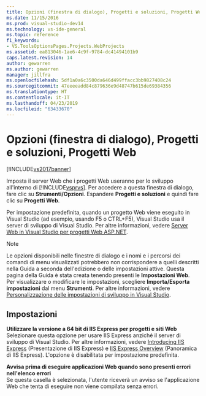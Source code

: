 ```yaml
---
title: Opzioni (finestra di dialogo), Progetti e soluzioni, Progetti Web | Microsoft Docs
ms.date: 11/15/2016
ms.prod: visual-studio-dev14
ms.technology: vs-ide-general
ms.topic: reference
f1_keywords:
- VS.ToolsOptionsPages.Projects.WebProjects
ms.assetid: ea813046-1ae6-4c9f-9784-dc41494101b9
caps.latest.revision: 14
author: gewarren
ms.author: gewarren
manager: jillfra
ms.openlocfilehash: 5df1a0a6c3500da646d499ffacc3bb9827408c24
ms.sourcegitcommit: 47eeeeadd84c879636e9d48747b615de69384356
ms.translationtype: HT
ms.contentlocale: it-IT
ms.lasthandoff: 04/23/2019
ms.locfileid: "63433670"
---
```

# <a name="options-dialog-box-projects-and-solutions-web-projects"></a>Opzioni (finestra di dialogo), Progetti e soluzioni, Progetti Web
[!INCLUDE[vs2017banner](../../includes/vs2017banner.md)]

Imposta il server Web che i progetti Web useranno per lo sviluppo all'interno di [!INCLUDE[vsprvs](../../includes/vsprvs-md.md)]. Per accedere a questa finestra di dialogo, fare clic su **Strumenti/Opzioni**. Espandere **Progetti e soluzioni** e quindi fare clic su **Progetti Web**.  
  
 Per impostazione predefinita, quando un progetto Web viene eseguito in Visual Studio (ad esempio, usando F5 o CTRL+F5), Visual Studio usa il server di sviluppo di Visual Studio. Per altre informazioni, vedere [Server Web in Visual Studio per progetti Web ASP.NET](http://msdn.microsoft.com/31d4f588-df59-4b7e-b9ea-e1f2dd204328).  
  
> [!NOTE]
> Le opzioni disponibili nelle finestre di dialogo e i nomi e i percorsi dei comandi di menu visualizzati potrebbero non corrispondere a quelli descritti nella Guida a seconda dell'edizione o delle impostazioni attive. Questa pagina della Guida è stata creata tenendo presenti le **Impostazioni Web**. Per visualizzare o modificare le impostazioni, scegliere **Importa/Esporta impostazioni** dal menu **Strumenti**. Per altre informazioni, vedere [Personalizzazione delle impostazioni di sviluppo in Visual Studio](http://msdn.microsoft.com/22c4debb-4e31-47a8-8f19-16f328d7dcd3).  
  
## <a name="settings"></a>Impostazioni  
 **Utilizzare la versione a 64 bit di IIS Express per progetti e siti Web**  
 Selezionare questa opzione per usare IIS Express anziché il server di sviluppo di Visual Studio. Per altre informazioni, vedere [Introducing IIS Express](http://go.microsoft.com/?linkid=9747914) (Presentazione di IIS Express) e [IIS Express Overview](http://go.microsoft.com/?linkid=9747915) (Panoramica di IIS Express). L'opzione è disabilitata per impostazione predefinita.  
  
 **Avvisa prima di eseguire applicazioni Web quando sono presenti errori nell'elenco errori**  
 Se questa casella è selezionata, l'utente riceverà un avviso se l'applicazione Web che tenta di eseguire non viene compilata senza errori.
